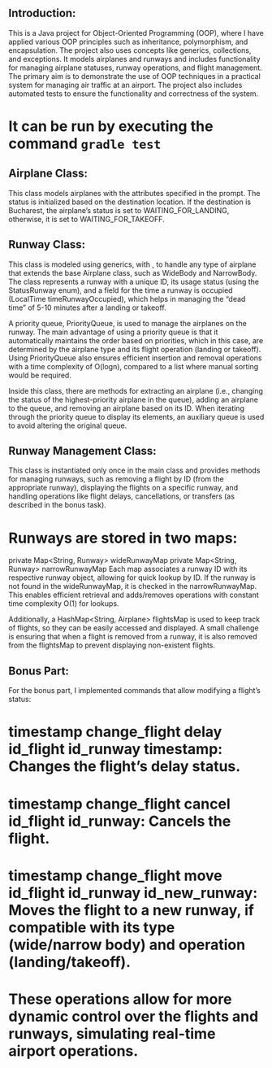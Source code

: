 ## Introduction:
This is a Java project for Object-Oriented Programming (OOP), where I have applied various OOP principles such as inheritance, polymorphism, and encapsulation. The project also uses concepts like generics, collections, and exceptions. It models airplanes and runways and includes functionality for managing airplane statuses, runway operations, and flight management. The primary aim is to demonstrate the use of OOP techniques in a practical system for managing air traffic at an airport. The project also includes automated tests to ensure the functionality and correctness of the system.
# It can be run by executing the command `gradle test`

## Airplane Class:
This class models airplanes with the attributes specified in the prompt. The status is initialized based on the destination location. If the destination is Bucharest, the airplane’s status is set to WAITING_FOR_LANDING, otherwise, it is set to WAITING_FOR_TAKEOFF.

## Runway Class:
This class is modeled using generics, with <T extends Airplane>, to handle any type of airplane that extends the base Airplane class, such as WideBody and NarrowBody. The class represents a runway with a unique ID, its usage status (using the StatusRunway enum), and a field for the time a runway is occupied (LocalTime timeRunwayOccupied), which helps in managing the “dead time” of 5-10 minutes after a landing or takeoff.

A priority queue, PriorityQueue<T>, is used to manage the airplanes on the runway. The main advantage of using a priority queue is that it automatically maintains the order based on priorities, which in this case, are determined by the airplane type and its flight operation (landing or takeoff). Using PriorityQueue also ensures efficient insertion and removal operations with a time complexity of O(logn), compared to a list where manual sorting would be required.

Inside this class, there are methods for extracting an airplane (i.e., changing the status of the highest-priority airplane in the queue), adding an airplane to the queue, and removing an airplane based on its ID. When iterating through the priority queue to display its elements, an auxiliary queue is used to avoid altering the original queue.

## Runway Management Class:
This class is instantiated only once in the main class and provides methods for managing runways, such as removing a flight by ID (from the appropriate runway), displaying the flights on a specific runway, and handling operations like flight delays, cancellations, or transfers (as described in the bonus task).

# Runways are stored in two maps:

private Map<String, Runway<WideBodyAirplane>> wideRunwayMap
private Map<String, Runway<NarrowBodyAirplane>> narrowRunwayMap
Each map associates a runway ID with its respective runway object, allowing for quick lookup by ID. If the runway is not found in the wideRunwayMap, it is checked in the narrowRunwayMap. This enables efficient retrieval and adds/removes operations with constant time complexity O(1) for lookups.

Additionally, a HashMap<String, Airplane> flightsMap is used to keep track of flights, so they can be easily accessed and displayed. A small challenge is ensuring that when a flight is removed from a runway, it is also removed from the flightsMap to prevent displaying non-existent flights.

## Bonus Part:
For the bonus part, I implemented commands that allow modifying a flight’s status:

# timestamp change_flight delay id_flight id_runway timestamp: Changes the flight’s delay status.
# timestamp change_flight cancel id_flight id_runway: Cancels the flight.
# timestamp change_flight move id_flight id_runway id_new_runway: Moves the flight to a new runway, if compatible with its type (wide/narrow body) and operation (landing/takeoff).
#
# These operations allow for more dynamic control over the flights and runways, simulating real-time airport operations.
